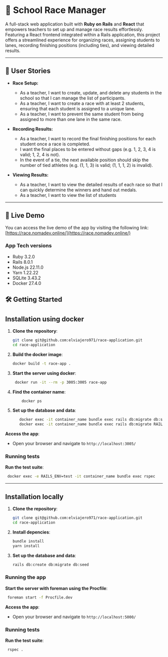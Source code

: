 # 🏃 School Race Manager

A full-stack web application built with **Ruby on Rails** and **React** that empowers teachers to set up and manage race results effortlessly. Featuring a React frontend integrated within a Rails application, this project offers a streamlined experience for organizing races, assigning students to lanes, recording finishing positions (including ties), and viewing detailed results.

---

## 🚀 User Stories

- **Race Setup:**
   - As a teacher, I want to create, update, and delete any students in the school so that I can manage the list of participants.
   - As a teacher, I want to create a race with at least 2 students, ensuring that each student is assigned to a unique lane.
   - As a teacher, I want to prevent the same student from being assigned to more than one lane in the same race.

- **Recording Results:**
   - As a teacher, I want to record the final finishing positions for each student once a race is completed.
   - I want the final places to be entered without gaps (e.g. 1, 2, 3, 4 is valid; 1, 2, 4 is not).
   - In the event of a tie, the next available position should skip the number of tied athletes (e.g. (1, 1, 3) is valid; (1, 1, 1, 2) is invalid).

- **Viewing Results:**
   - As a teacher, I want to view the detailed results of each race so that I can quickly determine the winners and hand out medals.
   - As a teacher, I want to view the list of students

---

## 🚀 Live Demo

You can access the live demo of the app by visiting the following link:
[https://race.nomadev.online/](https://race.nomadev.online/)

### App Tech versions
- Ruby 3.2.0
- Rails 8.0.1
- Node.js 22.11.0
- Yarn 1.22.22
- SQLite 3.43.2
- Docker 27.4.0
## 🛠️ Getting Started



## Installation using docker

1. **Clone the repository**:
   ```bash
   git clone git@github.com:elviajero971/race-application.git
   cd race-application
    ```

2. **Build the docker image**:
    ```bash
    docker build -t race-app .
    ```

3. **Start the server using docker**:
   ```bash
    docker run -it --rm -p 3005:3005 race-app
   ```
   
4. **Find the container name**:
    ```bash
        docker ps
    ```

5. **Set up the database and data**:
    ```bash
       docker exec -it container_name bundle exec rails db:migrate db:seed
       docker exec -it container_name bundle exec rails db:migrate RAILS_ENV=test
    ```



**Access the app**:
- Open your browser and navigate to `http://localhost:3005/`

### Running tests
**Run the test suite**:
   ```bash
    docker exec -e RAILS_ENV=test -it container_name bundle exec rspec
   ```

---

## Installation locally

1. **Clone the repository**:
   ```bash
   git clone git@github.com:elviajero971/race-application.git
   cd race-application
    ```

2. **Install depencies**:
    ```bash
    bundle install
   yarn install
    ```

3. **Set up the database and data**:
    ```bash
   rails db:create db:migrate db:seed
    ```

### Running the app
**Start the server with foreman using the Procfile**:
   ```bash
    foreman start -f Procfile.dev
   ```

**Access the app**:
- Open your browser and navigate to `http://localhost:5000/`

### Running tests
**Run the test suite**:
   ```bash
    rspec .
   ```
